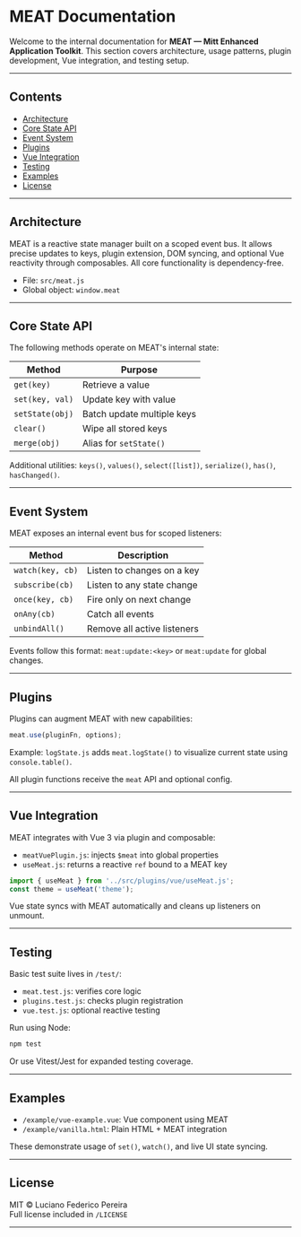# MEAT Documentation

Welcome to the internal documentation for **MEAT — Mitt Enhanced Application Toolkit**. This section covers architecture, usage patterns, plugin development, Vue integration, and testing setup.

---

## Contents

- [Architecture](#architecture)
- [Core State API](#core-state-api)
- [Event System](#event-system)
- [Plugins](#plugins)
- [Vue Integration](#vue-integration)
- [Testing](#testing)
- [Examples](#examples)
- [License](#license)

---

## Architecture

MEAT is a reactive state manager built on a scoped event bus. It allows precise updates to keys, plugin extension, DOM syncing, and optional Vue reactivity through composables. All core functionality is dependency-free.

- File: `src/meat.js`
- Global object: `window.meat`

---

## Core State API

The following methods operate on MEAT's internal state:

| Method           | Purpose                    |
|------------------|----------------------------|
| `get(key)`       | Retrieve a value           |
| `set(key, val)`  | Update key with value      |
| `setState(obj)`  | Batch update multiple keys |
| `clear()`        | Wipe all stored keys       |
| `merge(obj)`     | Alias for `setState()`     |

Additional utilities: `keys()`, `values()`, `select([list])`, `serialize()`, `has()`, `hasChanged()`.

---

## Event System

MEAT exposes an internal event bus for scoped listeners:

| Method              | Description                   |
|---------------------|-------------------------------|
| `watch(key, cb)`    | Listen to changes on a key    |
| `subscribe(cb)`     | Listen to any state change    |
| `once(key, cb)`     | Fire only on next change      |
| `onAny(cb)`         | Catch all events              |
| `unbindAll()`       | Remove all active listeners   |

Events follow this format: `meat:update:<key>` or `meat:update` for global changes.

---

## Plugins

Plugins can augment MEAT with new capabilities:

```js
meat.use(pluginFn, options);
```

Example: `logState.js` adds `meat.logState()` to visualize current state using `console.table()`.

All plugin functions receive the `meat` API and optional config.

---

## Vue Integration

MEAT integrates with Vue 3 via plugin and composable:

- `meatVuePlugin.js`: injects `$meat` into global properties
- `useMeat.js`: returns a reactive `ref` bound to a MEAT key

```js
import { useMeat } from '../src/plugins/vue/useMeat.js';
const theme = useMeat('theme');
```

Vue state syncs with MEAT automatically and cleans up listeners on unmount.

---

## Testing

Basic test suite lives in `/test/`:

- `meat.test.js`: verifies core logic
- `plugins.test.js`: checks plugin registration
- `vue.test.js`: optional reactive testing

Run using Node:

```bash
npm test
```

Or use Vitest/Jest for expanded testing coverage.

---

## Examples

- `/example/vue-example.vue`: Vue component using MEAT
- `/example/vanilla.html`: Plain HTML + MEAT integration

These demonstrate usage of `set()`, `watch()`, and live UI state syncing.

---

## License

MIT © Luciano Federico Pereira  
Full license included in `/LICENSE`

---
